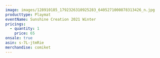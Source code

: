 ```yaml
---
image: images/128910185_1792326310925283_6405271000878313426_n.jpg
producttype: Playmat
eventName: Sunshine Creation 2021 Winter
pricings:
  - quantity: 1
    price: 65
onsale: true
asin: s-7L-jtmRie
merchandise: comiket
---
```

